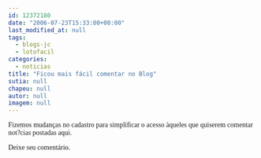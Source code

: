 ```yaml
---
id: 12372180
date: "2006-07-23T15:33:00+00:00"
last_modified_at: null
tags:
  - blogs-jc
  - lotofacil
categories:
  - noticias
title: "Ficou mais fácil comentar no Blog"
sutia: null
chapeu: null
autor: null
imagem: null
---
```

<p><FONT face=Verdana>Fizemos mudanças no cadastro para simplificar o acesso àqueles que quiserem comentar not?cias postadas aqui. </FONT></p>
<p><P><FONT face=Verdana>Deixe seu comentário.</FONT></P> </p>
